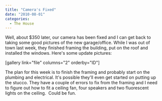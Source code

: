 ```yaml
---
title: "Camera's Fixed"
date: "2010-08-01"
categories: 
  - The House
---
```


Well, about $350 later, our camera has been fixed and I can get back to taking some good pictures of the new garage/office. While I was out of town last week, they finished framing the building, put on the roof and installed the windows. Here's some update pictures:

\[gallery link="file" columns="2" orderby="ID"\]

The plan for this week is to finish the framing and probably start on the plumbing and electrical. It's possible they'll even get started on putting up the stucco. They have a couple of errors to fix from the framing and I need to figure out how to fit a ceiling fan, four speakers and two fluorescent lights on the ceiling.  Could be fun.
